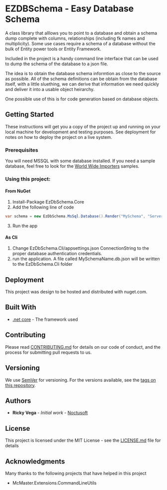 # EZDBSchema - Easy Database Schema

A class library that alllows you to point to a database and obtain a schema dump complete with columns, relationships (including fk names and multiplicity).  Some use cases require a schema of a database without the bulk of Entity power tools or Entity Framework.  

Included in the project is a handy command line interface that can be used to dump the schema of the database to a json file.    

The idea is to obtain the database schema informtion as close to the source as possible. All of the schema definitions can be obtain from the database itself,  with a little sluething,  we can derive that information we need quickly and deliver it into a usable object heirarchy.  

One possible use of this is for code generation based on database objects. 

## Getting Started

These instructions will get you a copy of the project up and running on your local machine for development and testing purposes. See deployment for notes on how to deploy the project on a live system.  

### Prerequisites
You will need MSSQL with some database installed.  If you need a sample database,  feel free to look for the [World Wide Importers](https://github.com/Microsoft/sql-server-samples/releases/tag/wide-world-importers-v1.0) samples.

### Using this project:

####  From NuGet
1. Install-Package EzDbSchema.Core 
2. Add the following line of code
```cs
var schema = new EzDbSchema.MsSql.Database().Render("MySchema", "Server=???;Database=???;user id=sa;password=sa");
```
3. Run the app

####  As Cli
1. Change EzDbSchema.Cli/appsettings.json ConnectionString to the proper database authentication credentials.  
2. run the application.  A file called MySchemaName.db.json will be written to the EzDbSchema.Cli folder 

## Deployment

This project was design to be hosted and distributed with nuget.com.

## Built With

* [.net core](https://www.microsoft.com/net/learn/get-started) - The framework used

## Contributing

Please read [CONTRIBUTING.md](https://gist.github.com/rvegajr/651875c08acb76009e563db128f33e7e) for details on our code of conduct, and the process for submitting pull requests to us.

## Versioning

We use [SemVer](http://semver.org/) for versioning. For the versions available, see the [tags on this repository](https://github.com/rvegajr/tags). 

## Authors

* **Ricky Vega** - *Initial work* - [Noctusoft](https://github.com/rvegajr)

## License

This project is licensed under the MIT License - see the [LICENSE.md](LICENSE.md) file for details

## Acknowledgments

Many thanks to the following projects that have helped in this project
* McMaster.Extensions.CommandLineUtils

